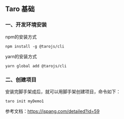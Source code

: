 ## Taro 基础



### 一、开发环境安装

npm的安装方式

```shell
npm install -g @tarojs/cli
```

yarn的安装方式

```shell
yarn global add @tarojs/cli
```



### 二、创建项目

安装完脚手架成后，就可以用脚手架创建项目，命令如下：

```shell
taro init myDemo1
```



参考文档：https://jspang.com/detailed?id=59